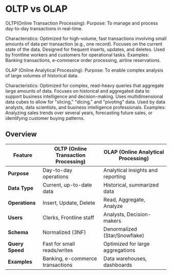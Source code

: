 # OLTP vs OLAP

OLTP(Online Transaction Processing):
Purpose: To manage and process day-to-day transactions in real-time. 

Characteristics: 
Optimized for high-volume, fast transactions involving small amounts of data per transaction (e.g., one record). 
Focuses on the current state of the data. 
Designed for frequent inserts, updates, and deletes. 
Used by frontline workers and customers for operational tasks. 
Examples: Banking transactions, e-commerce order processing, airline reservations. 

OLAP (Online Analytical Processing):
Purpose: To enable complex analysis of large volumes of historical data. 

Characteristics:
Optimized for complex, read-heavy queries that aggregate large amounts of data. 
Focuses on historical and aggregated data to support business intelligence and decision-making. 
Uses multidimensional data cubes to allow for "slicing," "dicing," and "pivoting" data. 
Used by data analysts, data scientists, and business intelligence professionals. 
Examples: Analyzing sales trends over several years, forecasting future sales, or identifying customer buying patterns. 

## Overview

| Feature | OLTP (Online Transaction Processing) | OLAP (Online Analytical Processing) |
|----------|--------------------------------------|-------------------------------------|
| **Purpose** | Day-to-day operations | Analytical insights and reporting |
| **Data Type** | Current, up-to-date data | Historical, summarized data |
| **Operations** | Insert, Update, Delete | Read, Aggregate, Analyze |
| **Users** | Clerks, Frontline staff | Analysts, Decision-makers |
| **Schema** | Normalized (3NF) | Denormalized (Star/Snowflake) |
| **Query Speed** | Fast for small reads/writes | Optimized for large aggregations |
| **Examples** | Banking, e-commerce transactions | Data warehouses, dashboards |

